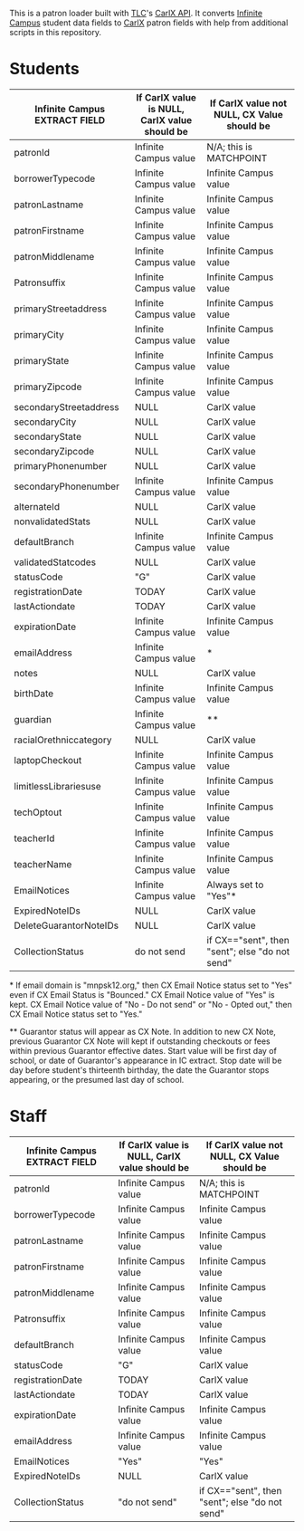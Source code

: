 This is a patron loader built with [TLC](https://tlcdelivers.com/)'s [CarlX API](https://tlcdelivers.com/2016/06/21/carlx-api-version-1-7-8-released/). It converts [Infinite Campus](https://www.infinitecampus.com/) student data fields to [CarlX](https://tlcdelivers.com/carlsystem/) patron fields with help from additional scripts in this repository. 

Students
=========

|Infinite Campus EXTRACT FIELD   |If CarlX value is NULL, CarlX value should be |If CarlX value not NULL, CX Value should be |  
|-----|-----|-----|
|patronId|Infinite Campus value |N/A; this is MATCHPOINT|
|borrowerTypecode|Infinite Campus value |Infinite Campus value|
|patronLastname|Infinite Campus value |Infinite Campus value|
|patronFirstname|Infinite Campus value |Infinite Campus value|
|patronMiddlename|Infinite Campus value |Infinite Campus value |
|Patronsuffix|Infinite Campus value |Infinite Campus value |
|primaryStreetaddress|Infinite Campus value |Infinite Campus value |
|primaryCity|Infinite Campus value |Infinite Campus value |
|primaryState|Infinite Campus value |Infinite Campus value |
|primaryZipcode|Infinite Campus value |Infinite Campus value |
|secondaryStreetaddress|NULL |CarlX value |		
|secondaryCity|NULL |	CarlX	value |
|secondaryState|NULL |CarlX value |		
|secondaryZipcode|NULL |CarlX value |		
|primaryPhonenumber|NULL |CarlX value |		
|secondaryPhonenumber|Infinite Campus value |Infinite Campus value |		
|alternateId|NULL |CarlX value |		
|nonvalidatedStats|NULL |CarlX value |		
|defaultBranch|Infinite Campus value |Infinite Campus value |		
|validatedStatcodes|NULL |CarlX value |		
|statusCode|"G" |CarlX value |		
|registrationDate|TODAY |CarlX value |		
|lastActiondate|TODAY |CarlX value |		
|expirationDate|Infinite Campus value |Infinite Campus value |		
|emailAddress|Infinite Campus value |* |		
|notes|NULL |CarlX value |		
|birthDate|Infinite Campus value |Infinite Campus value |		
|guardian|Infinite Campus value |** |		
|racialOrethniccategory|NULL |CarlX value |		
|laptopCheckout|Infinite Campus value |Infinite Campus value |		
|limitlessLibrariesuse|Infinite Campus value |Infinite Campus value |		
|techOptout|Infinite Campus value |Infinite Campus value |		
|teacherId|Infinite Campus value |Infinite Campus value |		
|teacherName|Infinite Campus value |Infinite Campus value |		
|EmailNotices|Infinite Campus value |Always set to "Yes"* |		
|ExpiredNoteIDs|NULL |CarlX value |		
|DeleteGuarantorNoteIDs|NULL |CarlX value |		
|CollectionStatus|do not send |if CX=="sent", then "sent"; else "do not send" |				

\* If email domain is "mnpsk12.org," then CX Email Notice status set to "Yes" even if CX Email Status is "Bounced." CX Email Notice value of "Yes" is kept. CX Email Notice value of "No - Do not send" or "No - Opted out," then CX Email Notice status set to "Yes."

\*\* Guarantor status will appear as CX Note. In addition to new CX Note, previous Guarantor CX Note will kept if outstanding checkouts or fees within previous Guarantor effective dates. Start value will be first day of school, or date of Guarantor's appearance in IC extract. Stop date will be day before student's thirteenth birthday, the date the Guarantor stops appearing, or the presumed last day of school.  

Staff
=====

|Infinite Campus EXTRACT FIELD   |If CarlX value is NULL, CarlX value should be |If CarlX value not NULL, CX Value should be |  
|-----|-----|-----|
|patronId|Infinite Campus value |N/A; this is MATCHPOINT|
|borrowerTypecode|Infinite Campus value |Infinite Campus value|
|patronLastname|Infinite Campus value |Infinite Campus value|
|patronFirstname|Infinite Campus value |Infinite Campus value|
|patronMiddlename|Infinite Campus value |Infinite Campus value |
|Patronsuffix|Infinite Campus value |Infinite Campus value |
|defaultBranch|Infinite Campus value |Infinite Campus value |		
|statusCode|"G" |CarlX value |		
|registrationDate|TODAY |CarlX value |		
|lastActiondate|TODAY |CarlX value |		
|expirationDate|Infinite Campus value |Infinite Campus value |		
|emailAddress|Infinite Campus value |Infinite Campus value |		
|EmailNotices|"Yes" |"Yes" |
|ExpiredNoteIDs|NULL |CarlX value |		
|CollectionStatus|"do not send" |if CX=="sent", then "sent"; else "do not send" |		
